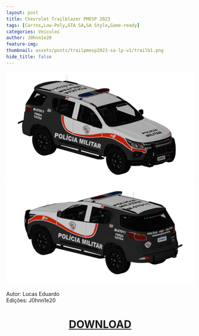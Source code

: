 ```yaml
---
layout: post
title: Chevrolet Trailblazer PMESP 2023
tags: [Carros,Low-Poly,GTA SA,SA Style,Game-ready]
categories: Veículos
author: J0hnn1e20
feature-img:
thumbnail: assets/posts/trailpmesp2023-sa-lp-v1/trailb1.png
hide_title: false
---
```

![ChevyTrailPMESP2023](/assets/posts/trailpmesp2023-sa-lp-v1/trailb1.png)
![ChevyTrailPMESP2023](/assets/posts/trailpmesp2023-sa-lp-v1/trailb2.png)

Autor: Lucas Eduardo<br>
Edições: J0hnn1e20

<!--[Confira a Trailblazer usada como base aqui.](https://www.vulpercommunity.com.br/2024/11/gta-sa-trailblazer-2021-civil.html)-->
<!--Consulte nosso [EULA](https://j0hnn1e20.github.io/EULA.html) para obter informações legais detalhadas.-->

<h1 style="text-align: center; color: white;">
    <a href="/assets/posts/trailpmesp2023-sa-lp-v1/TrailblazerPMESP-2023-SA-v1.zip" download>DOWNLOAD</a>
<h1>
